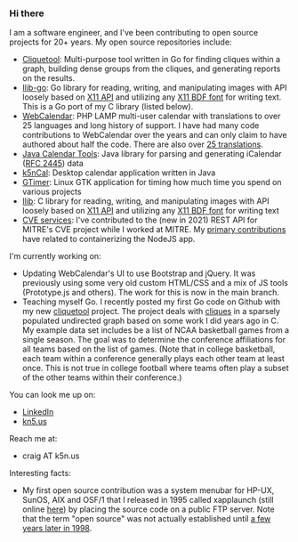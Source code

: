 ### Hi there

I am a software engineer, and I've been contributing to open source projects for 20+ years.  My open
source repositories include:
- [Cliquetool](https://github.com/craigk5n/cliquetool): Multi-purpose tool written in Go for finding cliques within a graph,
  building dense groups from the cliques,
  and generating reports on the results.
- [Ilib-go](https://github.com/craigk5n/ilibgo): Go library for reading, writing, and manipulating images with API loosely
  based on [X11 API](https://x.org/releases/current/doc/libX11/libX11/libX11.html) and utilizing any
  [X11 BDF font](https://x.org/releases/X11R7.7/doc/xorg-docs/fonts/fonts.html) for writing text.
  This is a Go port of my C library (listed below).
- [WebCalendar](https://github.com/craigk5n/webcalendar): PHP LAMP multi-user calendar with translations to over 25 languages and long history of support.
  I have had many code contributions to WebCalendar over the years and can only claim to have authored about half the code.
  There are also over [25 translations](https://github.com/craigk5n/webcalendar/tree/master/translations).
- [Java Calendar Tools](https://github.com/craigk5n/javacaltools): Java library for parsing and generating
  iCalendar ([RFC 2445](https://www.rfc-editor.org/rfc/rfc2445.html)) data
- [k5nCal](https://github.com/craigk5n/k5ncal): Desktop calendar application written in Java
- [GTimer](https://github.com/craigk5n/gtimer): Linux GTK application for timing how much time you spend on various projects
- [Ilib](https://github.com/craigk5n/ilib): C library for reading, writing, and manipulating images with API loosely
  based on [X11 API](https://x.org/releases/current/doc/libX11/libX11/libX11.html) and utilizing any
  [X11 BDF font](https://x.org/releases/X11R7.7/doc/xorg-docs/fonts/fonts.html) for writing text
- [CVE services](https://github.com/craigk5n/cve-services): I've contributed to the (new in 2021) REST API
  for MITRE's CVE project while I worked at MITRE.  My [primary contributions](https://github.com/CVEProject/cve-services/pulls?q=author%3Acraigk5n)
  have related to containerizing the NodeJS app.

I'm currently working on:
- Updating WebCalendar's UI to use Bootstrap and jQuery.  It was previously using some very old custom HTML/CSS
  and a mix of JS tools (Prototype.js and others).  The work for this is now in the main branch.
- Teaching myself Go.  I recently posted my first Go code on Github with my new [cliquetool](https://github.com/craigk5n/cliquetool)
  project.  The project deals with 
  [cliques](https://en.wikipedia.org/wiki/Clique_problem) in
  a sparsely populated undirected graph based on some work I did years ago in C.
  My example data set includes be a list of NCAA basketball games from a single season.
  The goal was to determine the conference affiliations for all teams based on
  the list of games.  (Note that in college basketball, each team within a conference generally plays
  each other team at least once.  This is not true in college football where teams often play a
  subset of the other teams within their conference.)

You can look me up on:
- [LinkedIn](https://www.linkedin.com/in/cknudsen/)
- [kn5.us](https://www.k5n.us)

Reach me at:
- craig AT k5n.us

Interesting facts:
- My first open source contribution was a system menubar for HP-UX, SunOS, AIX and OSF/1 that I released
  in 1995 called xapplaunch (still online [here](https://distro.ibiblio.org/amigolinux/download/XApps/xapplaunch-1.1afx/)) by placing the source code on a public FTP server.
  Note that the term "open source" was not actually established until
  [a few years later in 1998](https://opensource.org/faq).
